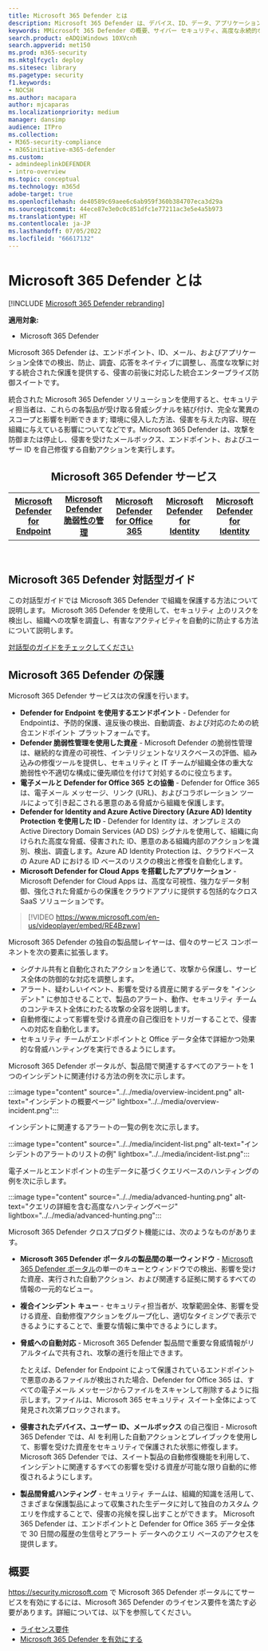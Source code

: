 ```yaml
---
title: Microsoft 365 Defender とは
description: Microsoft 365 Defender は、デバイス、ID、データ、アプリケーションを保護するように設計された連携された脅威保護ソリューションです
keywords: MMicrosoft 365 Defender の概要、サイバー セキュリティ、高度な永続的な脅威、エンタープライズ セキュリティ、デバイス、デバイス, ID、ユーザー、データ、アプリケーション、インシデント、自動調査と修復、高度な捜索
search.product: eADQiWindows 10XVcnh
search.appverid: met150
ms.prod: m365-security
ms.mktglfcycl: deploy
ms.sitesec: library
ms.pagetype: security
f1.keywords:
- NOCSH
ms.author: macapara
author: mjcaparas
ms.localizationpriority: medium
manager: dansimp
audience: ITPro
ms.collection:
- M365-security-compliance
- m365initiative-m365-defender
ms.custom:
- admindeeplinkDEFENDER
- intro-overview
ms.topic: conceptual
ms.technology: m365d
adobe-target: true
ms.openlocfilehash: de40589c69aee6c6ab959f360b384707eca3d29a
ms.sourcegitcommit: 44ece87e3e0c0c851dfc1e77211ac3e5e4a5b973
ms.translationtype: HT
ms.contentlocale: ja-JP
ms.lasthandoff: 07/05/2022
ms.locfileid: "66617132"
---
```

# <a name="what-is-microsoft-365-defender"></a>Microsoft 365 Defender とは

[!INCLUDE [Microsoft 365 Defender rebranding](../includes/microsoft-defender.md)]


**適用対象:**
- Microsoft 365 Defender

Microsoft 365 Defender は、エンドポイント、ID、メール、およびアプリケーション全体での検出、防止、調査、応答をネイティブに調整し、高度な攻撃に対する統合された保護を提供する、侵害の前後に対応した統合エンタープライズ防御スイートです。

統合された Microsoft 365 Defender ソリューションを使用すると、セキュリティ担当者は、これらの各製品が受け取る脅威シグナルを結び付け、完全な驚異のスコープと影響を判断できます; 環境に侵入した方法、侵害を与えた内容、現在組織に与えている影響についてなどです。Microsoft 365 Defender は、攻撃を防御または停止し、侵害を受けたメールボックス、エンドポイント、およびユーザー ID を自己修復する自動アクションを実行します。

<center><h2>Microsoft 365 Defender サービス</center></h2>
<table><tr><td><center><b><a href="/microsoft-365/security/defender-endpoint/microsoft-defender-endpoint"><b>Microsoft Defender for Endpoint</b></center></a></td>
<td><center><b><a href="/microsoft-365/security/defender-vulnerability-management/defender-vulnerability-management"><b>Microsoft Defender 脆弱性の管理</b></center></a></td>
<td><center><b><a href="/microsoft-365/security/office-365-security/overview"><b>Microsoft Defender for Office 365</b></center></a></td>
<td><center><b><a href="/defender-for-identity/"><b>Microsoft Defender for Identity</b></a></center></td>
<td><center><b><a href="/cloud-app-security/"><b>Microsoft Defender for Identity</b></a></center></td>
</tr>
</table>
<br>

## <a name="microsoft-365-defender-interactive-guide"></a>Microsoft 365 Defender 対話型ガイド

この対話型ガイドでは Microsoft 365 Defender で組織を保護する方法について説明します。 Microsoft 365 Defender を使用して、セキュリティ 上のリスクを検出し、組織への攻撃を調査し、有害なアクティビティを自動的に防止する方法について説明します。

[対話型のガイドをチェックしてください](https://aka.ms/M365Defender-InteractiveGuide)

## <a name="microsoft-365-defender-protection"></a>Microsoft 365 Defender の保護 

Microsoft 365 Defender サービスは次の保護を行います。

- **Defender for Endpoint を使用するエンドポイント** - Defender for Endpointは、予防的保護、違反後の検出、自動調査、および対応のための統合エンドポイント プラットフォームです。
- **Defender 脆弱性管理を使用した資産** - Microsoft Defender の脆弱性管理は、継続的な資産の可視性、インテリジェントなリスクベースの評価、組み込みの修復ツールを提供し、セキュリティと IT チームが組織全体の重大な脆弱性や不適切な構成に優先順位を付けて対処するのに役立ちます。
- **電子メールと Defender for Office 365 との協働** - Defender for Office 365 は、電子メール メッセージ、リンク (URL)、およびコラボレーション ツールによって引き起こされる悪意のある脅威から組織を保護します。
- **Defender for Identity and Azure Active Directory (Azure AD) Identity Protection を使用した ID** - Defender for Identity は、オンプレミスの Active Directory Domain Services (AD DS) シグナルを使用して、組織に向けられた高度な脅威、侵害された ID、悪意のある組織内部のアクションを識別、検出、調査します。Azure AD Identity Protection は、クラウドベースの Azure AD における ID ベースのリスクの検出と修復を自動化します。
- **Microsoft Defender for Cloud Apps を搭載したアプリケーション** - Microsoft Defender for Cloud Apps は、高度な可視性、強力なデータ制御、強化された脅威からの保護をクラウドアプリに提供する包括的なクロス SaaS ソリューションです。

>[!VIDEO https://www.microsoft.com/en-us/videoplayer/embed/RE4Bzww]

Microsoft 365 Defender の独自の製品間レイヤーは、個々のサービス コンポーネントを次の要素に拡張します。

- シグナル共有と自動化されたアクションを通じて、攻撃から保護し、サービス全体の防御的な対応を調整します。
- アラート、疑わしいイベント、影響を受ける資産に関するデータを "インシデント" に参加させることで、製品のアラート、動作、セキュリティ チームのコンテキスト全体にわたる攻撃の全容を説明します。
- 自動修復によって影響を受ける資産の自己復旧をトリガーすることで、侵害への対応を自動化します。
- セキュリティ チームがエンドポイントと Office データ全体で詳細かつ効果的な脅威ハンティングを実行できるようにします。

Microsoft 365 Defender ポータルが、製品間で関連するすべてのアラートを 1 つのインシデントに関連付ける方法の例を次に示します。

:::image type="content" source="../../media/overview-incident.png" alt-text="インシデントの概要ページ" lightbox="../../media/overview-incident.png":::

インシデントに関連するアラートの一覧の例を次に示します。

:::image type="content" source="../../media/incident-list.png" alt-text="インシデントのアラートのリストの例" lightbox="../../media/incident-list.png":::

電子メールとエンドポイントの生データに基づくクエリベースのハンティングの例を次に示します。

:::image type="content" source="../../media/advanced-hunting.png" alt-text="クエリの詳細を含む高度なハンティングページ" lightbox="../../media/advanced-hunting.png":::

Microsoft 365 Defender クロスプロダクト機能には、次のようなものがあります。

- **Microsoft 365 Defender ポータルの製品間の単一ウィンドウ** - <a href="https://go.microsoft.com/fwlink/p/?linkid=2077139" target="_blank">Microsoft 365 Defender ポータル</a>の単一のキューとウィンドウでの検出、影響を受けた資産、実行された自動アクション、および関連する証拠に関するすべての情報の一元的なビュー。 
- **複合インシデント キュー** - セキュリティ担当者が、攻撃範囲全体、影響を受ける資産、自動修復アクションをグループ化し、適切なタイミングで表示できるようにすることで、重要な情報に集中できるようにします。 
- **脅威への自動対応** - Microsoft 365 Defender 製品間で重要な脅威情報がリアルタイムで共有され、攻撃の進行を阻止できます。 

   たとえば、Defender for Endpoint によって保護されているエンドポイントで悪意のあるファイルが検出された場合、Defender for Office 365 は、すべての電子メール メッセージからファイルをスキャンして削除するように指示します。ファイルは、Microsoft 365 セキュリティ スイート全体によって発見され次第ブロックされます。

- **侵害されたデバイス、ユーザー ID、メールボックス** の自己復旧 - Microsoft 365 Defender では、AI を利用した自動アクションとプレイブックを使用して、影響を受けた資産をセキュリティで保護された状態に修復します。 Microsoft 365 Defender では、スイート製品の自動修復機能を利用して、インシデントに関連するすべての影響を受ける資産が可能な限り自動的に修復されるようにします。
- **製品間脅威ハンティング** - セキュリティ チームは、組織的知識を活用して、さまざまな保護製品によって収集された生データに対して独自のカスタム クエリを作成することで、侵害の兆候を探し出すことができます。 Microsoft 365 Defender は、エンドポイントと Defender for Office 365 データ全体で 30 日間の履歴の生信号とアラート データへのクエリ ベースのアクセスを提供します。

## <a name="get-started"></a>概要

<a href="https://go.microsoft.com/fwlink/p/?linkid=2077139" target="_blank"><https://security.microsoft.com></a> で Microsoft 365 Defender ポータルにてサービスを有効にするには、Microsoft 365 Defender のライセンス要件を満たす必要があります。詳細については、以下を参照してください。

- [ライセンス要件](prerequisites.md#licensing-requirements)
- [Microsoft 365 Defender を有効にする](m365d-enable.md)
